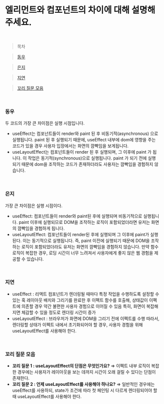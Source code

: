 # 엘리먼트와 컴포넌트의 차이에 대해 설명해주세요.

<br />

> 목차

> [동우](#동우)

> [은지](#은지)

> [지연](#지연)

> [꼬리 질문 모음](#꼬리-질문-모음)

<br />

### 동우

두 코드의 가장 큰 차이점은 실행 시점입니다.

- useEffect는 컴포넌트들이 render와 paint 된 후 비동기적(asynchronous) 으로 실행됩니다. paint 된 후 실행되기 때문에, useEffect 내부에 dom에 영향을 주는 코드가 있을 경우 사용자 입장에서는 화면의 깜빡임을 보게됩니다.
- useLayoutEffect는 컴포넌트들이 render 된 후 실행되며, 그 이후에 paint 가 됩니다. 이 작업은 동기적(synchronous)으로 실행됩니다. paint 가 되기 전에 실행되기 때문에 dom을 조작하는 코드가 존재하더라도 사용자는 깜빡임을 경험하지 않습니다.

<br />

### 은지

가장 큰 차이점은 실행 시점이다.

- useEffect: 컴포넌트들이 render와 paint된 후에 실행되며 비동기적으로 실행됩니다. paint 이후에 실행되므로 DOM을 조작하는 로직이 포함되었더라면 유저는 화면의 깜빡임을 경험하게 됩니다.
- useLayoutEffect: 컴포넌트들이 render된 후에 실행되며 그 이후에 paint가 실행된다. 이는 동기적으로 실행됩니다. 즉, paint 이전에 실행되기 때문에 DOM을 조작하는 로직이 포함되었더라도 유저는 화면의 깜빡임을 경험하지 않습니다. 만약 함수 로직이 복잡한 경우, 로딩 시간이 너무 느려져서 사용자에게 좋지 않은 웹 경험을 제공할 수 있습니다.

<br />

### 지연

- useEffect : 리액트 컴포넌트가 렌더링될 때마다 특정 작업을 수행하도록 설정할 수 있는 훅
  레이아웃 배치와 그리기를 완료한 후 이펙트 함수를 호출해, 상태값이 이펙트에 의존할 경우 약간 불편한 사용자 경험으로 이어질 수 있음
  특히, 화면이 복잡해지면 체감할 수 있을 정도로 렌더링 시간이 증가
- useLayoutEffect : 브라우저가 화면에 DOM을 그리기 전에 이펙트를 수행
  따라서, 렌더링할 상태가 이펙트 내에서 초기화되어야 할 경우, 사용자 경험을 위해 useLayoutEffect를 사용해야 한다.

<br />

### 꼬리 질문 모음

- **꼬리 질문 1 : useLayoutEffect의 단점은 무엇인가요?**
  ⇒ 이펙트 내부 로직이 복잡한 경우에는 사용자가 레이아웃을 보는 데까지 시간이 오래 걸릴 수 있다는 단점이 존재한다.
- **꼬리 질문 2 : 언제 useLayoutEffect를 사용해야 하나요?**
  ⇒ 일반적인 경우에는 useEffect를 사용하되, state가 조건에 따라 첫 페인팅 시 다르게 렌더링되어야 할 때 useLayoutEffect를 사용해야 한다.
